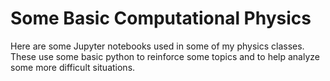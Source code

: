 # Some Basic Computational Physics

Here are some Jupyter notebooks used in some of my physics classes. These use some basic python to reinforce some topics and to help analyze some more difficult situations.
